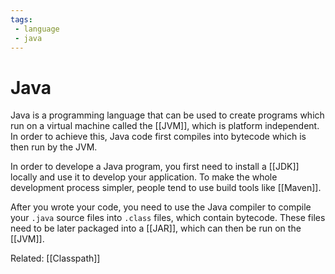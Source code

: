 ```yaml
---
tags:
 - language
 - java
---
```


# Java
Java is a programming language that can be used to create programs which run on a virtual machine called the [[JVM]], which is platform independent. In order to achieve this, Java code first compiles into bytecode which is then run by the JVM.

In order to develope a Java program, you first need to install a [[JDK]] locally and use it to develop your application. To make the whole development process simpler, people tend to use build tools like [[Maven]].

After you wrote your code, you need to use the Java compiler to compile your `.java` source files into `.class` files, which contain bytecode. These files need to be later packaged into a [[JAR]], which can then be run on the [[JVM]].

Related: [[Classpath]]
